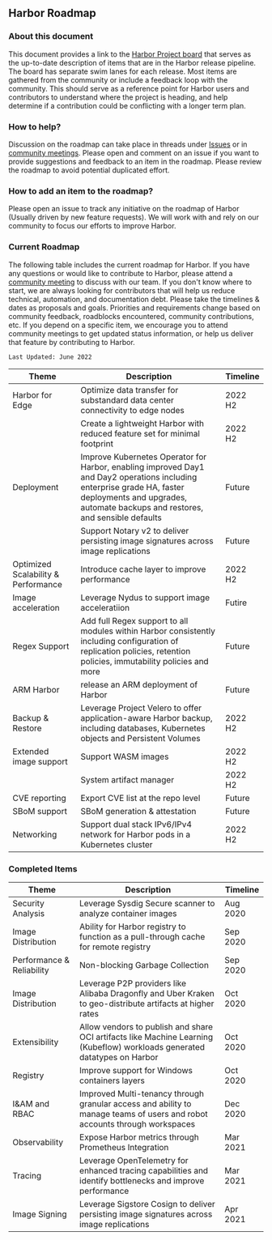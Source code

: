 ## Harbor Roadmap

### About this document

This document provides a link to the [Harbor Project board](https://github.com/orgs/goharbor/projects/1) that serves as the up-to-date description of items that are in the Harbor release pipeline. The board has separate swim lanes for each release. Most items are gathered from the community or include a feedback loop with the community. This should serve as a reference point for Harbor users and contributors to understand where the project is heading, and help determine if a contribution could be conflicting with a longer term plan.

### How to help?

Discussion on the roadmap can take place in threads under [Issues](https://github.com/goharbor/harbor/issues) or in [community meetings](https://goharbor.io/community/). Please open and comment on an issue if you want to provide suggestions and feedback to an item in the roadmap. Please review the roadmap to avoid potential duplicated effort.

### How to add an item to the roadmap?
Please open an issue to track any initiative on the roadmap of Harbor (Usually driven by new feature requests). We will work with and rely on our community to focus our efforts to improve Harbor.

### Current Roadmap

The following table includes the current roadmap for Harbor. If you have any questions or would like to contribute to Harbor, please attend a [community meeting](https://goharbor.io/community/) to discuss with our team. If you don't know where to start, we are always looking for contributors that will help us reduce technical, automation, and documentation debt. Please take the timelines & dates as proposals and goals. Priorities and requirements change based on community feedback, roadblocks encountered, community contributions, etc. If you depend on a specific item, we encourage you to attend community meetings to get updated status information, or help us deliver that feature by contributing to Harbor.


`Last Updated: June 2022`

|Theme|Description|Timeline|
|--|--|--|
|Harbor for Edge|Optimize data transfer for substandard data center connectivity to edge nodes|2022 H2|
||Create a lightweight Harbor with reduced feature set for minimal footprint|2022 H2|
|Deployment|Improve Kubernetes Operator for Harbor, enabling improved Day1 and Day2 operations including enterprise grade HA, faster deployments and upgrades, automate backups and restores, and sensible defaults|Future|
||Support Notary v2 to deliver persisting image signatures across image replications|Future|
|Optimized Scalability & Performance|Introduce cache layer to improve performance|2022 H2|
|Image acceleration|Leverage Nydus to support image acceleratiion|Futire|
|Regex Support|Add full Regex support to all modules within Harbor consistently including configuration of replication policies, retention policies, immutability policies and more|Future|
|ARM Harbor|release an ARM deployment of Harbor|Future|
|Backup & Restore|Leverage Project Velero to offer application-aware Harbor backup, including databases, Kubernetes objects and Persistent Volumes|2022 H2|
|Extended image support|Support WASM images|2022 H2|
||System artifact manager|2022 H2|
|CVE reporting|Export CVE list at the repo level|Future|
|SBoM support|SBoM generation & attestation|Future|
|Networking|Support dual stack IPv6/IPv4 network for Harbor pods in a Kubernetes cluster|2022 H2|


### Completed Items

|Theme|Description|Timeline|
|--|--|--|
|Security Analysis|Leverage Sysdig Secure scanner to analyze container images|Aug 2020|
|Image Distribution|Ability for Harbor registry to function as a pull-through cache for remote registry|Sep 2020|
|Performance & Reliability|Non-blocking Garbage Collection|Sep 2020|
|Image Distribution|Leverage P2P providers like Alibaba Dragonfly and Uber Kraken to geo-distribute artifacts at higher rates|Oct 2020|
|Extensibility|Allow vendors to publish and share OCI artifacts like Machine Learning (Kubeflow) workloads generated datatypes on Harbor|Oct 2020|
|Registry|Improve support for Windows containers layers|Oct 2020|
|I&AM and RBAC|Improved Multi-tenancy through granular access and ability to manage teams of users and robot accounts through workspaces|Dec 2020|
|Observability|Expose Harbor metrics through Prometheus Integration|Mar 2021|
|Tracing|Leverage OpenTelemetry for enhanced tracing capabilities and identify bottlenecks and improve performance |Mar 2021|
|Image Signing|Leverage Sigstore Cosign to deliver persisting image signatures across image replications|Apr 2021|
